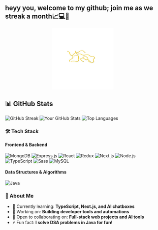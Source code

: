 ## heyy you, welcome to my github; join me as we streak a month📈💻💪
<div align="center">
  <a href="https://yokas.tech">
    <img src="./logoy.png" alt="logoy" height="200" width="200"/>
  </a>
</div>

## 📊 GitHub Stats
![GitHub Streak](https://github-readme-streak-stats.herokuapp.com/?user=yokiedenis&theme=tokyonight)
![Your GitHub Stats](https://github-readme-stats.vercel.app/api?username=yokiedenis&show_icons=true&theme=tokyonight)
![Top Languages](https://github-readme-stats.vercel.app/api/top-langs/?username=yokiedenis&layout=compact&theme=tokyonight)



### 🛠️ Tech Stack
#### Frontend & Backend
![MongoDB](https://img.shields.io/badge/MongoDB-%234ea94b.svg?style=for-the-badge&logo=mongodb&logoColor=white)
![Express.js](https://img.shields.io/badge/Express.js-%23404d59.svg?style=for-the-badge&logo=express&logoColor=%2361DAFB)
![React](https://img.shields.io/badge/React-%2320232a.svg?style=for-the-badge&logo=react&logoColor=%2361DAFB)
![Redux](https://img.shields.io/badge/Redux-%23593d88.svg?style=for-the-badge&logo=redux&logoColor=white)
![Next.js](https://img.shields.io/badge/Next.js-000000?style=for-the-badge&logo=nextdotjs&logoColor=white)
![Node.js](https://img.shields.io/badge/Node.js-339933?style=for-the-badge&logo=nodedotjs&logoColor=white)
![TypeScript](https://img.shields.io/badge/TypeScript-007ACC?style=for-the-badge&logo=typescript&logoColor=white)
![Sass](https://img.shields.io/badge/Sass-CC6699?style=for-the-badge&logo=sass&logoColor=white)
![MySQL](https://img.shields.io/badge/MySQL-005C84?style=for-the-badge&logo=mysql&logoColor=white)

#### Data Structures & Algorithms
![Java](https://img.shields.io/badge/Java-%23ED8B00.svg?style=for-the-badge&logo=openjdk&logoColor=white)

### 🚀 About Me
- 🌱 Currently learning: **TypeScript, Next.js, and AI chatboxes**  
- 🔭 Working on: **Building developer tools and automations**  
- 👯 Open to collaborating on: **Full-stack web projects and AI tools**  
- ⚡ Fun fact: **I solve DSA problems in Java for fun!**  
